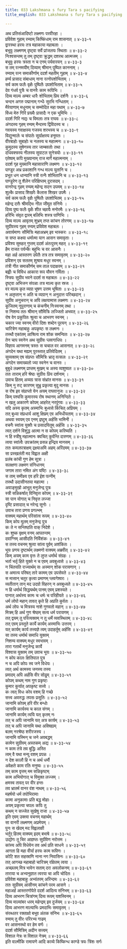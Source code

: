 ```yaml
---
title: 033 Lakshmana s fury Tara s pacifying
title_english: 033 Lakshmana s fury Tara s pacifying

---
```


<div class="audioEmbed"  caption="श्रीराम-हरिसीताराममूर्ति-घनपाठिभ्यां वचनम्" src="https://archive.org/download/Ramayana-recitation-Sriram-harisItArAmamUrti-Ghanapaati-v2/Kanda_4/Kanda_4_KSK-033-Tharaya_Lakshmana_Prasadhanam.mp3"></div>

अथ प्रतिसंआदिष्टो लक्ष्मणः परवीरहा ।  
प्रविवेश गुहाम् रम्याम् किष्किंधाम् राम शासनात् ॥ ४-३३-१  
द्वारस्था हरयः तत्र महाकाया महाबलाः ।  
बभूवुः लक्ष्मणम् दृष्ट्वा सर्वे प्रांजलयः स्थिताः ॥ ४-३३-२  
निःश्वसन्तम् तु तम् दृष्ट्वा क्रुद्धम् दशरथ आत्मजम् ।  
बभूवुः हरयः त्रस्ता न च एनम् पर्यवारयन् ॥ ४-३३-३  
स तम् रत्नमयीम् दिव्याम् श्रीमान् पुष्पित काननाम् ।  
रम्याम् रत्न समाकीर्णाम् ददर्श महतीम् गुहाम् ॥ ४-३३-४  
हर्म्य प्रासाद संबाधाम् नाना रत्नोपशोभिताम् ।  
सर्व काम फलैः वृक्षैः पुष्पितैः उपशोभिताम् ॥ ४-३३-५  
देव गंधर्व पुत्रैः च वानरैः काम रूपिभिः ।  
दिव्य माल्य अम्बर धारैः शोभिताम् प्रिय दर्शनैः ॥ ४-३३-६  
चन्दन अगरु पद्मानाम् गन्धैः सुरभि गन्धिताम् ।  
मैरेयाणाम् मधूनाम् च सम्मोदित महा पथाम् ॥ ४-३३-७  
विंध्य मेरु गिरि प्रख्यैः प्रासादैः न एक भूमिभिः ।  
ददर्श गिरि नद्यः च विमलाः तत्र राघवः ॥ ४-३३-८  
अंगदस्य गृहम् रम्यम् मैन्दस्य द्विविदस्य च ।  
गवयस्य गवाक्षस्य गजस्य शरभस्य च ॥ ४-३३-९  
विद्युन्मालेः च संपातेः सूर्याक्षस्य हनूमतः ।  
वीरबाहोः सुबाहोः च नलस्य च महात्मनः ॥ ४-३३-१०  
कुमुदस्य सुषेणस्य तार जाम्बवतोः तथा ।  
दधिवक्त्रस्य नीलस्य सुपाटल सुनेत्रयोः ॥ ४-३३-११  
एतेषाम् कपि मुख्यानाम् राज मार्गे महात्मनाम् ।  
ददर्श गृह मुख्यानि महासाराणि लक्ष्मणः ॥ ४-३३-१२  
पाण्डुर अभ्र प्रकाशानि गन्ध माल्य युतानि च ।  
प्रभूत धन धान्यानि स्त्री रत्नैः शोभितानि च ॥ ४-३३-१३  
पाण्डुरेण तु शैलेन परिक्षिप्तम् दुरासदम् ।  
वानरेन्द्र गृहम् रम्यम् महेन्द्र सदन उपमम् ॥ ४-३३-१४  
शुल्कैः प्रासाद शिखरैः कैलास शिखर उपमैः ।  
सर्व काम फलैः वृक्षैः पुष्पितैः उपशोभितम् ॥ ४-३३-१५  
महेन्द्र दत्तैः श्रीमद्भिः नील जीमूत संनिभैः ।  
दिव्य पुष्प फलैः वृक्षैः शीत च्छायैः मनोरमैः ॥ ४-३३-१६  
हरिभिः संवृत द्वारम् बलिभिः शस्त्र पाणिभिः ।  
दिव्य माल्य आवृतम् शुभ्रम् तप्त कांचन तोरणम् ॥ ४-३३-१७  
सुग्रीवस्य गृहम् रम्यम् प्रविवेश महाबलः ।  
अवार्यमाणः सौमित्रिः महाअभ्रम् इव भास्करः ॥ ४-३३-१८  
स सप्त कक्ष्या धर्मात्मा यान आसन समावृताः ।  
प्रविश्य सुमहत् गुप्तम् ददर्श अंतःपुरम् महत् ॥ ४-३३-१९  
हैम राजत पर्यन्कैः बहुभिः च वर आसनैः ।  
महा अर्ह आस्तरण उपेतैः तत्र तत्र समावृतम् ॥ ४-३३-२०  
प्रविशन् एव सततम् शुश्राव मधुर स्वनम् ।  
तंत्री गीत समाकीर्णम् सम ताल पदाक्षरम् ॥ ४-३३-२१  
बह्वीः च विविध आकारा रूप यौवन गर्विताः ।  
स्त्रियः सुग्रीव भवने ददर्श स महाबलः ॥ ४-३३-२२  
दृष्ट्वा अभिजन संपन्नाः तत्र माल्य कृत स्रजः ।  
वर माल्य कृत व्यग्रा भूषण उत्तम भूषिताः ॥ ४-३३-२३  
न अतृप्तान् न अति च व्यग्रान् न अनुदात्त परिच्छदान् ।  
सुग्रीव अनुचरान् च अपि लक्षयामास लक्ष्मणः ॥ ४-३३-२४  
कूजितम् नूपुराणाम् च कंचनीम् निःस्वनम् तथा ।  
स निशम्य ततः श्रीमान् सौमित्रिः लज्जितो अभवत् ॥ ४-३३-२५  
रोष वेग प्रकुपितः श्रुत्वा च आभरण स्वनम् ।  
चकार ज्या स्वनम् वीरो दिशः शब्देन पूरयन् ॥ ४-३३-२६  
चारित्रेण महाबाहुः अपकृष्टः स लक्ष्मनः ।  
तस्थौ एकांतम् आश्रित्य राम शोक समन्वितः ॥ ४-३३-२७  
तेन चाप स्वनेन अथ सुग्रीवः प्लवगाधिपः ।  
विज्ञाय आगमनम् त्रस्तः स चचाल वर आसनात् ॥ ४-३३-२८  
अंगदेन यथा मह्यम् पुरस्तात् प्रतिवेदितम् ।  
सुव्यक्तम् एष संप्रप्तः सौमित्रिः भ्रातृ वत्सलः ॥ ४-३३-२९  
अंगदेन समाख्यतो ज्या स्वनेन च वानरः ।  
बुबुधे लक्ष्मणम् प्राप्तम् मुखम् च अस्य व्यशुष्यत ॥ ४-३३-३०  
ततः ताराम् हरि श्रेष्ठः सुग्रीवः प्रिय दर्शनाम् ।  
उवाच हितम् अव्यग्र त्रास संभ्रांत मानसः ॥ ४-३३-३१  
किम् नु रुट् कारणम् सुभ्रु प्रकृत्या मृदु मानसः ।  
स रोष इव संप्राप्तो येन अयम् राघवानुजः ॥ ४-३३-३२  
किम् पश्यसि कुमारस्य रोष स्थानम् अनिन्दिते ।  
न खलु अकारणे कोपम् आहरेत् नरपुंगवः ॥ ४-३३-३३  
यदि अस्य कृतम् अस्माभिः बुध्यसे किंचित् अप्रियम् ।  
तत् बुध्या संप्रधार्य आशु क्षिप्रम् एव अभिधीयताम् ॥ ४-३३-३४  
अथवा स्वयम् एव एनम् द्रष्टुम् अर्हसि भामिनी ।  
वचनैः स्वांत्व युक्तैः च प्रसादयितुम् अर्हसि ॥ ४-३३-३५  
त्वत् दर्शने विशुद्ध आत्मा न स कोपम् करिष्यति ।  
न हि स्त्रीषु महात्मानः क्वचित् कुर्वन्ति दारुणम् ॥ ४-३३-३६  
त्वया स्वांत्वैः उपक्रांतम् प्रसन्न इन्द्रिय मानसम् ।  
ततः कमलपत्राक्षम् द्रक्ष्याअमि अहम् अरिंदमम् ॥ ४-३३-३७  
सा प्रस्खलंती मद विह्वल अक्षी  
प्रलंब कांची गुण हेम सूत्रा ।  
सलक्षणा लक्ष्मण संनिधानम्  
जगाम तारा नमित अंग यष्टिः ॥ ४-३३-३८  
स ताम् समीक्ष्य एव हरि ईश पत्नीम्  
तस्थौ उदासीनतया महात्मा ।  
अवाङ्मुखो आभूत् मनुजेन्द्र पुत्रः  
स्त्री सन्निकर्षात् विनिवृत्त कोपम् ॥ ४-३३-३९  
सा पान योगात् च निवृत्त लज्जा  
दृष्टि प्रसादात् च नरेन्द्र सूनोः ।  
उवाच तारा प्रणय प्रगल्भम्  
वाक्यम् महार्थम् परिसांत्व रूपम् ॥ ४-३३-४०  
किम् कोप मूलम् मनुजेन्द्र पुत्र  
कः ते न सन्तिष्ठति वाक् निदेशे ।  
कः शुष्क वृक्षम् वनम् आपतन्तम्  
दवाग्निम् आसीदति निर्विशंकः ॥ ४-३३-४१  
स तस्य वचनम् श्रुत्वा सांत्व पूर्वम् अशंकितः ।  
भूयः प्रणय दृष्टार्थम् लक्ष्मणो वाक्यम् अब्रवीत् ॥ ४-३३-४२  
किम् अयम् काम वृत्तः ते लुप्त धर्मार्थ संग्रहः ।  
भर्ता भर्तृ हिते युक्ते न च एवम् अवबुध्यसे ॥ ४-३३-४३  
न चिंतयति राज्यार्थम् सः अस्मान् शोक परायणान् ।  
स अमात्य परिषत् तारे कामम् एव उपसेवते ॥ ४-३३-४४  
स मासान् चतुर कृत्वा प्रमाणम् प्लवगेश्वरः ।  
व्यतीतान् तान् मद उदग्रो विहरन् न अवबुध्यते ॥ ४-३३-४५  
न हि धर्मार्थ सिद्ध्यर्थम् पानम् एवम् प्रशस्यते ।  
पानात् अर्थस्य कामः च धर्मः च परिहीयते ॥ ४-३३-४६  
धर्म लोपो महान् तावत् कृते हि अप्रति कुर्वतः ।  
अर्थ लोपः च मित्रस्य नाशे गुणवतो महान् ॥ ४-३३-४७  
मित्रम् हि अर्थ गुण श्रेष्ठम् सत्य धर्म परायणम् ।  
तत् द्वयम् तु परित्यक्तम् न तु धर्मे व्यवस्थितम् ॥ ४-३३-४८  
तत् एवम् प्रस्तुते कार्ये कार्यम् अस्माभिः उत्तरम् ।  
यत् कार्यम् कार्य तत्त्वज्ञे त्वम् उदाहर्तुम् अर्हसि ॥ ४-३३-४९  
सा तस्य धर्मार्थ समाधि युक्तम्  
निशम्य वाक्यम् मधुर स्वभावम् ।  
तारा गतार्थे मनुजेन्द्र कार्ये  
विश्वास युक्तम् तम् उवाच भूयः ॥ ४-३३-५०  
न कोप कालः क्षितिपाल पुत्र  
न च अपि कोपः स्व जने विधेयः ।  
त्वत् अर्थ कामस्य जनस्य तस्य  
प्रमादम् अपि अर्हसि वीर सोढुम् ॥ ४-३३-५१  
कोपम् कथम् नाम गुण प्रकृष्टः  
कुमार कुर्यात् अपकृष्ट सत्त्वे ।  
कः त्वत् विधः कोप वशम् हि गच्छे  
सत्त्व अवरुद्धः तपसः प्रसूतिः ॥ ४-३३-५२  
जानामि कोपम् हरि वीर बन्धोः  
जानामि कार्यस्य च काल संगम् ।  
जानामि कार्यम् त्वयि यत् कृतम् नः  
तत् च अपि जानामि यत् अत्र कार्यम् ॥ ४-३३-५३  
तत् च अपि जानामि यथा अविषह्यम्  
बलम् नरश्रेष्ठ शरीरजस्य ।  
जानामि यस्मिन् च जने अवबद्धम्  
कामेन सुग्रीवम् अस्तकम् अद्य ॥ ४-३३-५४  
न काम तंत्रे तव बुद्धिः अस्ति  
त्वम् वै यथा मन्यु वशम् प्रपन्नः ।  
न देश कालौ हि न च अर्थ धर्मौ  
अवेक्षते काम रतिः मनुष्यः ॥ ४-३३-५५  
तम् काम वृत्तम् मम सन्निकृष्टम्  
काम अभियोगात् च विमुक्त लज्जम् ।  
क्षमस्व तावत् पर वीर हन्तः  
तव भ्रातर्म वानर वंश नाथम् ॥ ४-३३-५६  
महर्षयो धर्म तपोभिरामाः  
कामा अनुकामाः प्रति बद्ध मोहाः ।  
अयम् प्रकृत्या चपलः कपिः तु  
कथम् न सज्जेत सुखेषु राजा ॥ ४-३३-५७  
इति एवम् उक्त्वा वचनम् महार्थम्  
सा वानरी लक्ष्मणम् अप्रमेयम् ।  
पुनः स खेदम् मद विह्वलाक्षी  
भर्तुर् हितम् वाक्यम् इदम् बभाषे ॥ ४-३३-५८  
उद्योगः तु चिर आज्ञप्तः सुग्रीवेण नरोत्तम ।  
कांस्य अपि विधेयेन तव अर्थ प्रति साधने ॥ ४-३३-५९  
आगता हि महा वीर्या हरयः काम रूपिणः ।  
कोटि शत सहस्राणि नाना नग निवासिनः ॥ ४-३३-६०  
तत् आगच्छ महाबाहो चारित्रम् रक्षितम् त्वया ।  
अच्छलम् मित्र भावेन सताम् दरा अवलोकनम् ॥ ४-३३-६१  
ताराया च अभ्यनुज्ञात त्वरया चा अपि चोदितः ।  
प्रविवेश महाबाहुः अभ्यंतरम् अरिन्दमः ॥ ४-३३-६२  
ततः सुग्रीवम् आसीनम् कांचने परम आसने ।  
महाअर्ह आस्तरणोपेते ददर्श आदित्य संनिभम् ॥ ४-३३-६३  
दिव्य आभरण चित्रांगम् दिव्य रूपम् यशस्विनम् ।  
दिव्य माल्यांबर धरम् महेन्द्रम् इव दुर्जयम् ॥ ४-३३-६४  
दिव्य आभरण माल्याभिः प्रमदाभिः समावृतम् ।  
संरब्धतर रक्ताक्षो बभूव अंतक संनिभः ॥ ४-३३-६५  
रुमाम् तु वीरः परिरभ्य गाढम्  
वर आसनस्थो वर हेम वर्णः ।  
ददर्श सौमित्रिम् अदीन सत्त्वम्  
विशाल नेत्रः स विशाल नेत्रम् ॥ ४-३३-६६  
इति वाल्मीकि रामायणे आदि काव्ये किष्किन्ध काण्डे त्रयः त्रिंशः सर्गः